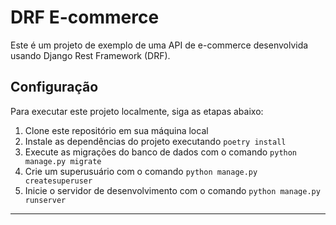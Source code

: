 # DRF E-commerce

Este é um projeto de exemplo de uma API de e-commerce desenvolvida usando Django Rest Framework (DRF). 

## Configuração

Para executar este projeto localmente, siga as etapas abaixo:

1. Clone este repositório em sua máquina local
2. Instale as dependências do projeto executando `poetry install`
3. Execute as migrações do banco de dados com o comando `python manage.py migrate`
4. Crie um superusuário com o comando `python manage.py createsuperuser`
5. Inicie o servidor de desenvolvimento com o comando `python manage.py runserver`

---
